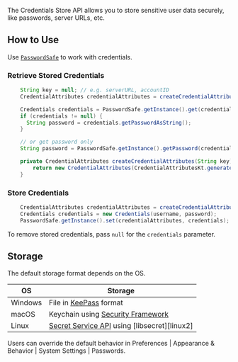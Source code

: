 [//]: # (title: Persisting Sensitive Data)

<!-- Copyright 2000-2020 JetBrains s.r.o. and other contributors. Use of this source code is governed by the Apache 2.0 license that can be found in the LICENSE file. -->

The Credentials Store API allows you to store sensitive user data securely, like passwords, server URLs, etc.

## How to Use
Use [`PasswordSafe`](upsource:///platform/platform-api/src/com/intellij/ide/passwordSafe/PasswordSafe.kt) to work with credentials.

### Retrieve Stored Credentials

```java
    String key = null; // e.g. serverURL, accountID
    CredentialAttributes credentialAttributes = createCredentialAttributes(key);

    Credentials credentials = PasswordSafe.getInstance().get(credentialAttributes);
    if (credentials != null) {
      String password = credentials.getPasswordAsString();
    }

    // or get password only
    String password = PasswordSafe.getInstance().getPassword(credentialAttributes);

    private CredentialAttributes createCredentialAttributes(String key) {
        return new CredentialAttributes(CredentialAttributesKt.generateServiceName("MySystem", key));
    }
```

### Store Credentials

```java
    CredentialAttributes credentialAttributes = createCredentialAttributes(serverId); // see previous sample
    Credentials credentials = new Credentials(username, password);
    PasswordSafe.getInstance().set(credentialAttributes, credentials);
```

To remove stored credentials, pass `null` for the `credentials` parameter.

## Storage
The default storage format depends on the OS.

| OS      | Storage                                               |
| ------- | ----------------------------------------------------- |
| Windows | File in [KeePass][Windows] format                     |
| macOS   | Keychain using [Security Framework][macOS]            |
| Linux   | [Secret Service API][linux] using [libsecret][linux2] |

[Windows]: https://keepass.info
[macOS]: https://developer.apple.com/documentation/security/keychain_services
[linux]: https://specifications.freedesktop.org/secret-service/latest/
[linux]: https://wiki.gnome.org/Projects/Libsecret

Users can override the default behavior in Preferences \| Appearance & Behavior \| System Settings \| Passwords.
